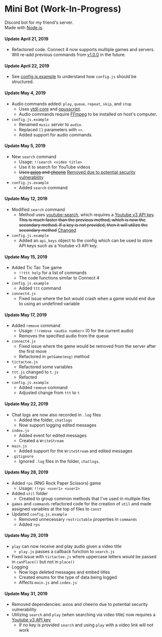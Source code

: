 # Mini Bot (Work-In-Progress)  
Discord bot for my friend's server.  
Made with [Node.js](https://nodejs.org/en/).  

#### Update April 21, 2019
- Refactored code. Connect 4 now supports multiple games and servers. Will re-add previous commands from [v1.0.0](https://github.com/MiniDomo/Mini-Bot/tree/1.0.0) in the future.  

#### Update April 22, 2019 
- See [config.js.example](https://github.com/MiniDomo/Mini-Bot/blob/master/config.js.example) to understand how `config.js` should be structured.  

#### Update May 4, 2019 
- Audio commands added: `play`, `queue`, `repeat`, `skip`, and `stop`
  - Uses [ytdl-core](https://www.npmjs.com/package/ytdl-core) and [opusscript](https://www.npmjs.com/package/opusscript).
  - Audio commands require [FFmpeg](https://ffmpeg.org/) to be installed on host's computer.
- `config.js.example`
  - Renamed `music` server to `audio`.
  - Replaced `[]` parameters with `<>`.
  - Added support for audio commands.

#### Update May 5, 2019
- New `search` command
  - Usage: `!!search <video title>`
  - Use it to search for YouTube videos
  - ~~Uses [axios](https://www.npmjs.com/package/axios) and [cheerio](https://www.npmjs.com/package/cheerio)~~ [Removed due to potential security vulnerability](https://github.com/MiniDomo/Mini-Bot#update-may-31-2019)
- `config.js.example`
  - Added `search` command

#### Update May 12, 2019
- Modified `search` command
  - Method uses [youtube-search](https://www.npmjs.com/package/youtube-search), which requires a [Youtube v3 API key](https://console.developers.google.com/apis/credentials). ~~This is much faster than the previous method, which is now the secondary method. If a key is not provided, then it will utilize the secondary method~~ [Changed](https://github.com/MiniDomo/Mini-Bot#update-may-31-2019)
- `config.js.example`
  - Added an `api_keys` object to the config which can be used to store API keys such as a Youtube v3 API key.

#### Update May 15, 2019
- Added Tic Tac Toe game
  - `!!ttt help` for a list of commands
  - The code functions similar to Connect 4
- `config.js.example`
  - Added `ttt` command
- `connect4.js`
  - Fixed issue where the bot would crash when a game would end due to using an undefined variable

#### Update May 17, 2019
- Added `remove` command
  - Usage: `!!remove <audio number>` (0 for the current audio)
  - Removes the specified audio from the queue
- `connect4.js`
  - Fixed issue where the game would be removed from the server after the first move
  - Refactored in `getGame(msg)` method
- `tictactoe.js`
  - Refactored some variables
- `ttt.js` changed to `t.js`
  - Refacted 
- `config.js.example`
  - Added `remove` command
  - Adjusted change from `ttt` to `t`

#### Update May 22, 2019
- Chat logs are now also recorded in `.log` files
  - Added the folder, `chatlogs`
  - Now support logging edited messages
- `index.js`
  - Added event for edited messages
  - Created a `WriteStream`
- `main.js`
  - Added support for the `WriteStream` and edited messages
- `.gitignore`
  - Ignored `.log` files in the folder, `chatlogs`.

#### Update May 28, 2019
- Added `rps` (RNG Rock Paper Scissors) game
  - Usage: `!!rps <user1> <user2>`
- Added `util` folder
  - Created to group common methods that I've used in multiple files
- `games` and `commands` refactored code for the creation of `util` and made assigned variables at the top of files to `const`
- Updated `config.js.example`
  - Removed unnecessary `restrictable` properties in `commands`
  - Added `rps`

#### Update May 29, 2019
- `play` can now receive and play audio given a video title
  - `play.js` passes a callback function to `search.js`
- Fixed issue with `tictactoe.js` where uppercase letters would be passed in `canPlace()` but not in `place()`
- Logging
  - Now logs deleted messages and embed titles
  - Created enums for the type of data being logged
  - Affects `main.js` and `index.js`

#### Update May 31, 2019
- Removed dependencies: axios and cheerio due to potential security vulnerability
- Utilizing `search` and `play` (when searching via video title) now requires a [Youtube v3 API key](https://console.developers.google.com/apis/credentials)
  - If no key is provided `search` and using `play` with a video link will not work